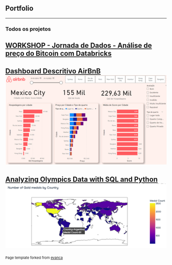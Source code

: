 ## Portfolio

---

### Todos os projetos 
[WORKSHOP - Jornada de Dados - Análise de preço do Bitcoin com Databricks](https://databricks-prod-cloudfront.cloud.databricks.com/public/4027ec902e239c93eaaa8714f173bcfc/3962087035871041/783547063481176/3567303555500949/latest.html)
---
[Dashboard Descritivo AirBnB](https://melissanespeque.github.io/airbnb_dashboard/)
<img src="images/airbnb.png?raw=true"/>
---
[Analyzing Olympics Data with SQL and Python](https://www.datacamp.com/datalab/w/1f6eabae-2884-426f-b7d7-a8fac780192a/edit)
<img src="images/olympics.png?raw=true"/>
---
<p style="font-size:11px">Page template forked from <a href="https://github.com/evanca/quick-portfolio">evanca</a></p>
<!-- Remove above link if you don't want to attibute -->
